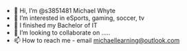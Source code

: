 - 👋 Hi, I’m @s3851481 Michael Whyte
- 👀 I’m interested in eSports, gaming, soccer, tv
- 🌱 I finished my Bachelor of IT 
- 💞️ I’m looking to collaborate on .....
- 📫 How to reach me - email michaellearning@outlook.com
<!---
s3851481/s3851481 is a ✨ special ✨ repository because its `README.md` (this file) appears on your GitHub profile.
You can click the Preview link to take a look at your changes.
--->
